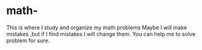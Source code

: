 # math-
This is where I study and organize my math problems
Maybe I will make mistakes ,but if I find mistakes I will change them.
You can help me to solve problem for sure.

